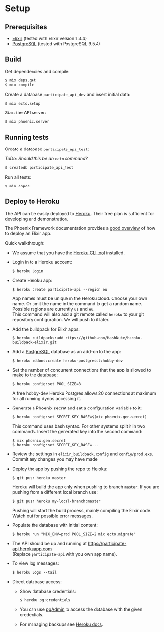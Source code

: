 # Setup

## Prerequisites

- [Elixir](http://elixir-lang.org/) (tested with Elixir version 1.3.4)
- [PostgreSQL](https://www.postgresql.org/) (tested with PostgreSQL 9.5.4)


## Build

Get dependencies and compile:

```sh
$ mix deps.get
$ mix compile
```

Create a database `participate_api_dev` and insert initial data:

```sh
$ mix ecto.setup
```

Start the API server:

```sh
$ mix phoenix.server
```

## Running tests

Create a database `participate_api_test`:

_ToDo: Should this be an `ecto` command?_

```sh
$ createdb participate_api_test
```

Run all tests:

```sh
$ mix espec
```

## Deploy to Heroku

The API can be easily deployed to [Heroku](https://www.heroku.com/home).
Their free plan is sufficient for developing and demonstration.

The Phoenix Framework documentation provides a [good overview](http://www.phoenixframework.org/docs/heroku) of how to deploy an Elixir app.

Quick walkthrough:

- We assume that you have the [Heroku CLI tool](https://devcenter.heroku.com/categories/command-line) installed.
- Login in to a Heroku account:  
  
  ```  
  $ heroku login
  ```  
- Create Heroku app:  

  ```
  $ heroku create participate-api --region eu
  ```  

  App names must be unique in the Heroku cloud. Choose your own name.  Or omit the name in the command to get a random name.  
  Possible regions are currently `us` and `eu`.  
  This command will also add a git remote called `heroku` to your git repository configuration. We will push to it later.
- Add the buildpack for Elixir apps:  
  
  ```
  $ heroku buildpacks:add https://github.com/HashNuke/heroku-buildpack-elixir.git
  ```
- Add a [PostgreSQL](https://elements.heroku.com/addons/heroku-postgresql) database as an add-on to the app:  
    
  ```
  $ heroku addons:create heroku-postgresql:hobby-dev
  ```
- Set the number of concurrent connections that the app is allowed to make to the database:  
  
  ```
  $ heroku config:set POOL_SIZE=8
  ```
  
  A free hobby-dev Heroku Postgres allows 20 connections at maximum for all running dynos accessing it.
- Generate a Phoenix secret and set a configuration variable to it:  
  
  ```
  $ heroku config:set SECRET_KEY_BASE=$(mix phoenix.gen.secret)
  ```

  This command uses bash syntax. For other systems split it in two commands. Insert the generated key into the second command:
  
  ```
  $ mix phoenix.gen.secret
  $ heroku config:set SECRET_KEY_BASE=...
  ```
- Review the settings in `elixir_buildpack.config` and `config/prod.exs`.  
  Commit any changes you may have made.
- Deploy the app by pushing the repo to Heroku:
  
  ```
  $ git push heroku master
  ```
  
  Heroku will build the app only when pushing to branch `master`.
  If you are pushing from a different local branch use:
  
  ```
  $ git push heroku my-local-branch:master
  ```
  
  Pushing will start the build process, mainly compiling the Elixir code. Watch out for possible error messages.
- Populate the database with initial content:
  
  ```
  $ heroku run "MIX_ENV=prod POOL_SIZE=2 mix ecto.migrate"
  ```
- The API should be up and running at https://participate-api.herokuapp.com  
  (Replace `participate-api` with you own app name).
- To view log messages:
  
  ```
  $ heroku logs --tail
  ```
- Direct database access:
    - Show database credentials:
    
      ```
      $ heroku pg:credentials
      ```
    - You can use [pgAdmin](https://www.pgadmin.org/) to access the database with the given credentials.
    - For managing backups see [Heroku docs](https://devcenter.heroku.com/articles/heroku-postgres-backups).
      